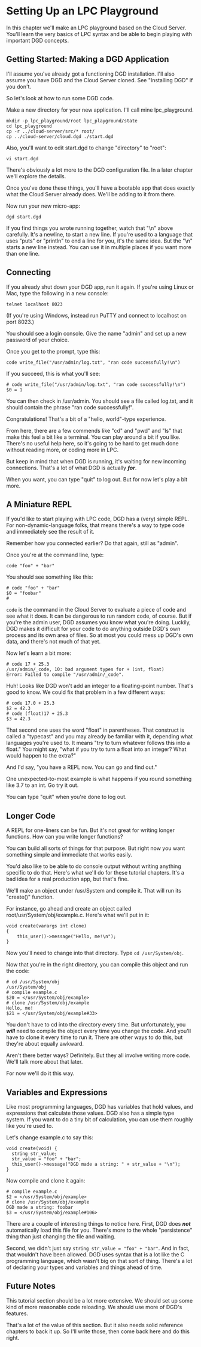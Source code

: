 # Setting Up an LPC Playground

In this chapter we'll make an LPC playground based on the Cloud Server. You'll learn the very basics of LPC syntax and be able to begin playing with important DGD concepts.

## Getting Started: Making a DGD Application

I'll assume you've already got a functioning DGD installation. I'll also assume you have DGD and the Cloud Server cloned. See "Installing DGD" if you don't.

So let's look at how to run some DGD code.

Make a new directory for your new application. I'll call mine lpc_playground.

    mkdir -p lpc_playground/root lpc_playground/state
    cd lpc_playground
    cp -r ../cloud-server/src/* root/
    cp ../cloud-server/cloud.dgd ./start.dgd

Also, you'll want to edit start.dgd to change "directory" to "root":

    vi start.dgd

There's obviously a lot more to the DGD configuration file. In a later chapter we'll explore the details.

Once you've done these things, you'll have a bootable app that does exactly what the Cloud Server already does. We'll be adding to it from there.

Now run your new micro-app:

    dgd start.dgd

If you find things you wrote running together, watch that "\\n" above carefully. It's a newline, to start a new line. If you're used to a language that uses "puts" or "println" to end a line for you, it's the same idea. But the "\\n" starts a new line instead. You can use it in multiple places if you want more than one line.

## Connecting

If you already shut down your DGD app, run it again. If you're using Linux or Mac, type the following in a new console:

    telnet localhost 8023

(If you're using Windows, instead run PuTTY and connect to localhost on port 8023.)

You should see a login console. Give the name "admin" and set up a new password of your choice.

Once you get to the prompt, type this:

    code write_file("/usr/admin/log.txt", "ran code successfully!\n")

If you succeed, this is what you'll see:

```
# code write_file("/usr/admin/log.txt", "ran code successfully!\n")
$0 = 1
```

You can then check in /usr/admin. You should see a file called log.txt, and it should contain the phrase "ran code successfully!".

Congratulations! That's a bit of a "hello, world"-type experience.

From here, there are a few commends like "cd" and "pwd" and "ls" that make this feel a bit like a terminal. You can play around a bit if you like. There's no useful help here, so it's going to be hard to get much done without reading more, or coding more in LPC.

But keep in mind that when DGD is running, it's waiting for new incoming connections. That's a lot of what DGD is actually ***for***.

When you want, you can type "quit" to log out. But for now let's play a bit more.

## A Miniature REPL

If you'd like to start playing with LPC code, DGD has a (very) simple REPL. For non-dynamic-language folks, that means there's a way to type code and immediately see the result of it.

Remember how you connected earlier? Do that again, still as "admin".

Once you're at the command line, type:

    code "foo" + "bar"

You should see something like this:

```
# code "foo" + "bar"
$0 = "foobar"
#
```

`code` is the command in the Cloud Server to evaluate a piece of code and see what it does. It can be dangerous to run random code, of course. But if you're the admin user, DGD assumes you know what you're doing. Luckily, DGD makes it difficult for your code to do anything outside DGD's own process and its own area of files. So at most you could mess up DGD's own data, and there's not much of that yet.

Now let's learn a bit more:

```
# code 17 + 25.3
/usr/admin/_code, 10: bad argument types for + (int, float)
Error: Failed to compile "/usr/admin/_code".
```

Huh! Looks like DGD won't add an integer to a floating-point number. That's good to know. We could fix that problem in a few different ways:

```
# code 17.0 + 25.3
$2 = 42.3
# code (float)17 + 25.3
$3 = 42.3
```

That second one uses the word "float" in parentheses. That construct is called a "typecast" and you may already be familiar with it, depending what languages you're used to. It means "try to turn whatever follows this into a float." You might say, "what if you try to turn a float into an integer? What would happen to the extra?"

And I'd say, "you have a REPL now. You can go and find out."

One unexpected-to-most example is what happens if you round something like 3.7 to an int. Go try it out.

You can type "quit" when you're done to log out.

## Longer Code

A REPL for one-liners can be fun. But it's not great for writing longer functions. How can you write longer functions?

You can build all sorts of things for that purpose. But right now you want something simple and immediate that works easily.

You'd also like to be able to do console output without writing anything specific to do that. Here's what we'll do for these tutorial chapters. It's a bad idea for a real production app, but that's fine.

We'll make an object under /usr/System and compile it. That will run its "create()" function.

For instance, go ahead and create an object called root/usr/System/obj/example.c. Here's what we'll put in it:

```
void create(varargs int clone)
{
    this_user()->message("Hello, me!\n");
}
```

Now you'll need to change into that directory. Type `cd /usr/System/obj`.

Now that you're in the right directory, you can compile this object and run the code:

```
# cd /usr/System/obj
/usr/System/obj
# compile example.c
$20 = </usr/System/obj/example>
# clone /usr/System/obj/example
Hello, me!
$21 = </usr/System/obj/example#33>
```

You don't have to cd into the directory every time. But unfortunately, you ***will*** need to compile the object every time you change the code. And you'll have to clone it every time to run it. There are other ways to do this, but they're about equally awkward.

Aren't there better ways? Definitely. But they all involve writing more code. We'll talk more about that later.

For now we'll do it this way.

## Variables and Expressions

Like most programming languages, DGD has variables that hold values, and expressions that calculate those values. DGD also has a simple type system. If you want to do a tiny bit of calculation, you can use them roughly like you're used to.

Let's change example.c to say this:

```
void create(void) {
  string str_value;
  str_value = "foo" + "bar";
  this_user()->message("DGD made a string: " + str_value + "\n");
}
```

Now compile and clone it again:

```
# compile example.c
$2 = </usr/System/obj/example>
# clone /usr/System/obj/example
DGD made a string: foobar
$3 = </usr/System/obj/example#106>
```

There are a couple of interesting things to notice here. First, DGD does ***not*** automatically load this file for you. There's more to the whole "persistence" thing than just changing the file and waiting.

Second, we didn't just say `string str_value = "foo" + "bar"`. And in fact, that wouldn't have been allowed. DGD uses syntax that is a lot like the C programming language, which wasn't big on that sort of thing. There's a lot of declaring your types and variables and things ahead of time.

## Future Notes

This tutorial section should be a lot more extensive. We should set up some kind of more reasonable code reloading. We should use more of DGD's features.

That's a lot of the value of this section. But it also needs solid reference chapters to back it up. So I'll write those, then come back here and do this right.

